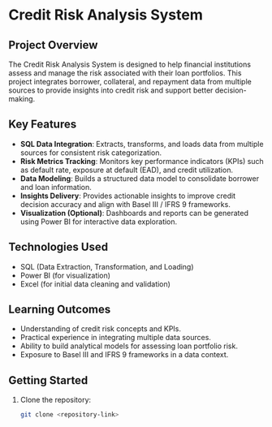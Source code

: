# Credit Risk Analysis System

## Project Overview
The Credit Risk Analysis System is designed to help financial institutions assess and manage the risk associated with their loan portfolios. This project integrates borrower, collateral, and repayment data from multiple sources to provide insights into credit risk and support better decision-making.

## Key Features
- **SQL Data Integration**: Extracts, transforms, and loads data from multiple sources for consistent risk categorization.
- **Risk Metrics Tracking**: Monitors key performance indicators (KPIs) such as default rate, exposure at default (EAD), and credit utilization.
- **Data Modeling**: Builds a structured data model to consolidate borrower and loan information.
- **Insights Delivery**: Provides actionable insights to improve credit decision accuracy and align with Basel III / IFRS 9 frameworks.
- **Visualization (Optional)**: Dashboards and reports can be generated using Power BI for interactive data exploration.

## Technologies Used
- SQL (Data Extraction, Transformation, and Loading)
- Power BI (for visualization)
- Excel (for initial data cleaning and validation)

## Learning Outcomes
- Understanding of credit risk concepts and KPIs.
- Practical experience in integrating multiple data sources.
- Ability to build analytical models for assessing loan portfolio risk.
- Exposure to Basel III and IFRS 9 frameworks in a data context.

## Getting Started
1. Clone the repository:  
   ```bash
   git clone <repository-link>
